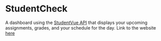 # StudentCheck
A dashboard using the [StudentVue API](https://github.com/StudentVue/StudentVue.py) that displays your upcoming assignments, grades, and your schedule for the day.
Link to the website [here](https://studentcheck.zorran.repl.co)